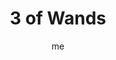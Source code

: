 ---
# basics
title     		 : "3 of Wands"
token					 : 'wands-03'
card_type			 : '' # major, minor, court
layout				 : "tarot-card"
author    		 : 'me'
one_liner 		 : "Implementation, action, exploration"
alt_names			 : ['Virtue', 'Vantage']
images				 : ['/assets/images/tarot/rws/rw-wands-03.jpg']
keywords			 : ['implementation', 'action', 'exploration']
url						 : 'tarot/cards/wands-03'
aliases				 : []

# password: 'foolish journey'
dropbox				 : ''

meaning_light  : "Putting a plan into motion. Taking that critical first step. Making good things happen. Going beyond your limits. Blazing new trails. Hitting the ground running. Seeing your plans come to fruition."

meaning_shadow : "Procrastinating. Knowing what to do, but refusing to do it. Launching a project without a clear definition of who should do what. Rejecting an opportunity to try something new. Failing to finish what you start."

# more detail
correspondence_planet 			: "Sun"
correspondence_astrological : "Aries"
correspondence_affirmation  : "I take the steps necessary to put my plans in action."
correspondence_story 				: "The main character’s initial plans are laid and launched."

advice_relationships 	 : "Knowing what you want or need does you no good if you don’t come up with a plan for achieving it! It’s time to expand your horizons: go places you’ve never been, try sports you’ve never tried, meet people you’ve overlooked. As your world expands, so do your opportunities."

advice_work 					 : "Lead by doing. Forge ahead with your plans, but don’t forget to show others what you’re doing and why you’re doing it. Be proactive, brainstorming obstacles and minting solutions before breakdowns occur. Define very clearly your criteria for success and measure progress daily."

advice_spirituality 	 : "Rather than look for a guru or a well-worn path, take the spiritual initiative. If you could express your spirituality in any way, what form would you choose? If you could worship anywhere, where would you go? Break the mold. Remember: bearing new fruit takes time."

advice_personal_growth : "Routine is the enemy of growth. Take new roads. See new sights. Pick a new hobby. Order the menu items you don’t recognize. Make a habit of blazing new trails."

advice_fortune_telling : "You’ll be planning a trip soon. Be on the lookout: your ship is coming in."

questions	: ["How can you make a habit of breaking your habits?", "How can you be a decisive leader in this circumstance?", "What’s your action plan for the next week, month, year, or decade?"]

# referenced in the symbols.toml data file
symbols	  : ['3', 'wands', 'wand-in-hand', 'distant-ships']

# metadata
suppress_topnav : true
related_cards 	: []

---